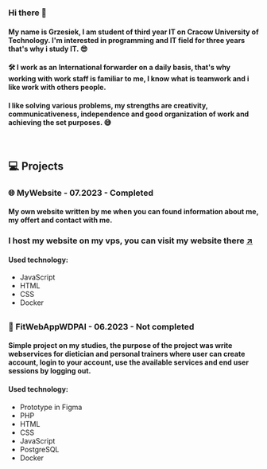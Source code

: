 ### Hi there 👋

#### My name is Grzesiek, I am student of third year IT on Cracow University of Technology. I'm interested in programming and IT field for three years that's why i study IT. 😎

#### 🛠 I work as an International forwarder on a daily basis, that's why working with work staff is familiar to me, I know what is teamwork and i like work with others people.

#### I like solving various problems, my strengths are creativity, communicativeness, independence and good organization of work and achieving the set purposes. 😅

<br />

## 💻 Projects

### 🌐 MyWebsite - 07.2023 - Completed
#### My own website written by me when you can found information about me, my offert and contact with me.
### I host my website on my vps, you can visit my website there <a href="http://grzegorzpasich.pl/">↗</a>
#### Used technology:
<ul>
  <li>JavaScript</li>
  <li>HTML</li>
  <li>CSS</li>
  <li>Docker</li>
</ul>

##

### 🍎 FitWebAppWDPAI - 06.2023 - Not completed
#### Simple project on my studies, the purpose of the project was write webservices for dietician and personal trainers where user can create account, login to your account, use the available services and end user sessions by logging out. 
#### Used technology:
<ul>
  <li>Prototype in Figma</li>
  <li>PHP</li>
  <li>HTML</li>
  <li>CSS</li>
  <li>JavaScript</li>
  <li>PostgreSQL</li>
  <li>Docker</li>
</ul>
